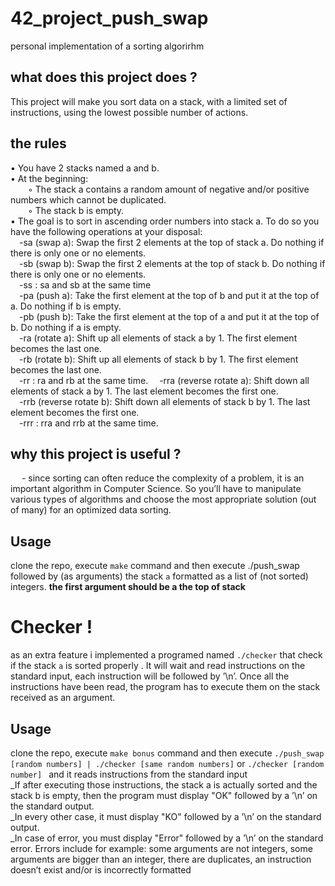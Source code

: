 # 42_project_push_swap
personal implementation of a sorting algorirhm
## what does this project does ?
This project will make you sort data on a stack, with a limited set of instructions, using
the lowest possible number of actions. 
## the rules 
• You have 2 stacks named a and b.<br/>
• At the beginning:<br/>
&emsp;&emsp;◦ The stack a contains a random amount of negative and/or positive numbers
which cannot be duplicated.<br/>
&emsp;&emsp;◦ The stack b is empty.<br/>
• The goal is to sort in ascending order numbers into stack a. To do so you have the
following operations at your disposal:<br/>
&emsp;-sa (swap a): Swap the first 2 elements at the top of stack a.
Do nothing if there is only one or no elements.<br/>
&emsp;-sb (swap b): Swap the first 2 elements at the top of stack b.
Do nothing if there is only one or no elements.<br/>
&emsp;-ss : sa and sb at the same time<br/>
&emsp;-pa (push a): Take the first element at the top of b and put it at the top of a.
Do nothing if b is empty.<br/>
&emsp;-pb (push b): Take the first element at the top of a and put it at the top of b.
Do nothing if a is empty.<br/>
&emsp;-ra (rotate a): Shift up all elements of stack a by 1.
The first element becomes the last one.<br/>
&emsp;-rb (rotate b): Shift up all elements of stack b by 1.
The first element becomes the last one.<br/>
&emsp;-rr : ra and rb at the same time.
&emsp;-rra (reverse rotate a): Shift down all elements of stack a by 1.
The last element becomes the first one.<br/>
&emsp;-rrb (reverse rotate b): Shift down all elements of stack b by 1.
The last element becomes the first one.<br/>
&emsp;-rrr : rra and rrb at the same time.<br/>

## why this project is useful ?
&emsp; - since sorting can often reduce the complexity of a problem, it is an important algorithm in Computer Science. So you’ll have to manipulate various
types of algorithms and choose the most appropriate solution (out of many) for an optimized data sorting.

## Usage
clone the repo, execute ```make``` command and then execute ./push_swap followed by (as arguments) the stack ```a``` formatted as a list of (not sorted) integers.
**the first argument should be a the top of stack**

# Checker !
as an extra feature i implemented a programed named ```./checker``` that check if the stack ```a``` is sorted properly .
It will wait and read instructions on the standard input, each instruction will
be followed by ’\n’. Once all the instructions have been read, the program has to
execute them on the stack received as an argument.
## Usage
clone the repo, execute ```make bonus``` command and then execute ```./push_swap [random numbers] | ./checker [same random numbers]``` 
or ```./checker [random number] ``` and it reads instructions from the standard input <br/>
_If after executing those instructions, the stack a is actually sorted and the stack b
is empty, then the program must display "OK" followed by a ’\n’ on the standard
output.<br/>
_In every other case, it must display "KO" followed by a ’\n’ on the standard output.<br/>
_In case of error, you must display "Error" followed by a ’\n’ on the standard error. Errors include for example: some arguments are not integers, some arguments
are bigger than an integer, there are duplicates, an instruction doesn’t exist and/or
is incorrectly formatted
